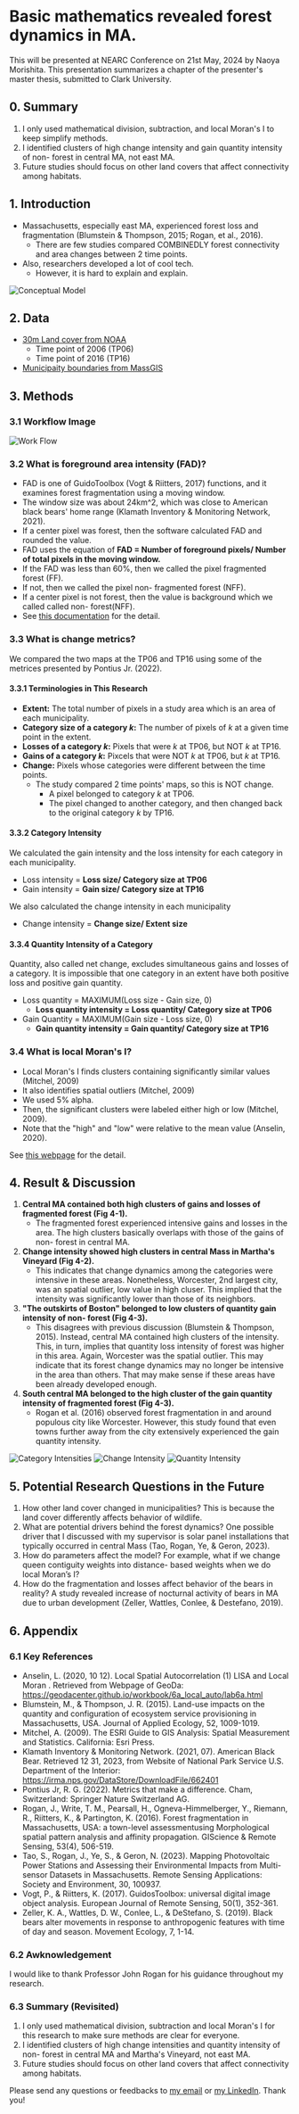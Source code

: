 # Basic mathematics revealed forest dynamics in MA.
This will be presented at NEARC Conference on 21st May, 2024 by Naoya Morishita.
This presentation summarizes a chapter of the presenter's master thesis, submitted to Clark University.

## 0. Summary
1. I only used mathematical division, subtraction, and local Moran's I to keep simplify methods.
2. I identified clusters of high change intensity and gain quantity intensity of non- forest in central MA, not east MA.
3. Future studies should focus on other land covers that affect connectivity among habitats.

## 1. Introduction
- Massachusetts, especially east MA, experienced forest loss and fragmentation (Blumstein & Thompson, 2015; Rogan, et al., 2016).
    - There are few studies compared COMBINEDLY forest connectivity and area changes between 2 time points.
- Also, researchers developed a lot of cool tech.
    - However, it is hard to explain and explain.

![Conceptual Model](./imgs/nearc_imgs/slide1.png)

## 2. Data
- [30m Land cover from NOAA](https://coast.noaa.gov/digitalcoast/data/ccapregional.html)
    - Time point of 2006 (TP06)
    - Time point of 2016 (TP16)
- [Municipaity boundaries from MassGIS](https://www.mass.gov/info-details/massgis-data-municipalities)

## 3. Methods
### 3.1 Workflow Image
![Work Flow](./imgs/nearc_imgs/slide3.png)

### 3.2 What is foreground area intensity (FAD)?
- FAD is one of GuidoToolbox (Vogt & Riitters, 2017) functions, and it examines forest fragmentation using a moving window.
- The window size was about 24km^2, which was close to American black bears' home range (Klamath Inventory & Monitoring Network, 2021).
- If a center pixel was forest, then the software calculated FAD and rounded the value.
- FAD uses the equation of **FAD = Number of foreground pixels/ Number of total pixels in the moving window.**
- If the FAD was less than 60%, then we called the pixel fragmented forest (FF). 
- If not, then we called the pixel non- fragmented forest (NFF).
- If a center pixel is not forest, then the value is background which we called called non- forest(NFF).
- See [this documentation](https://ies-ows.jrc.ec.europa.eu/gtb/GTB/psheets/GTB-Fragmentation-FADFOS.pdf) for the detail.

### 3.3 What is change metrics?
We compared the two maps at the TP06 and TP16 using some of the metrices presented by Pontius Jr. (2022).

#### 3.3.1 Terminologies in This Research
- **Extent:** The total number of pixels in a study area which is an area of each municipality.
- **Category size of a category *k*:** The number of pixels of *k* at a given time point in the extent.
- **Losses of a category *k*:** Pixels that were *k* at TP06, but NOT *k* at TP16.
- **Gains of a category *k*:** Pixcels that were NOT *k* at TP06, but *k* at TP16.
- **Change:** Pixels whose categories were different between the time points.
    - The study compared 2 time points' maps, so this is NOT change.
        - A pixel belonged to category *k* at TP06.
        - The pixel changed to another category, and then changed back to the original category *k* by TP16.

#### 3.3.2 Category Intensity
We calculated the gain intensity and the loss intensity for each category in each municipality.
- Loss intensity = **Loss size/ Category size at TP06**
- Gain intensity = **Gain size/ Category size at TP16**

We also calculated the change intensity in each municipality
- Change intensity = **Change size/ Extent size**


#### 3.3.4 Quantity Intensity of a Category
Quantity, also called net change, excludes simultaneous gains and losses of a category.
It is impossible that one category in an extent have both positive loss and positive gain quantity.
- Loss quantity = MAXIMUM(Loss size - Gain size, 0)
    - **Loss quantity intensity = Loss quantity/ Category size at TP06**
- Gain Quantity = MAXIMUM(Gain size - Loss size, 0)
    - **Gain quantity intensity = Gain quantity/ Category size at TP16**

### 3.4 What is local Moran's I?
- Local Moran's I finds clusters containing significantly similar values (Mitchel, 2009)
- It also identifies spatial outliers (Mitchel, 2009)
- We used 5% alpha.
- Then, the significant clusters were labeled either high or low (Mitchel, 2009).
- Note that the "high" and "low" were relative to the mean value (Anselin, 2020).

See [this webpage](https://pro.arcgis.com/en/pro-app/latest/tool-reference/spatial-statistics/h-how-cluster-and-outlier-analysis-anselin-local-m.htm) for the detail.

## 4. Result & Discussion
1. **Central MA contained both high clusters of gains and losses of fragmented forest (Fig 4-1).**
    - The fragmented forest experienced intensive gains and losses in the area. The high clusters basically overlaps with those of the gains of non- forest in central MA.
2.	**Change intensity showed high clusters in central Mass in Martha's Vineyard (Fig 4-2).**
    - This indicates that change dynamics among the categories were intensive in these areas. Nonetheless, Worcester, 2nd largest city, was an spatial outlier, low value in high cluser. This implied that the intensity was significantly lower than those of its neighbors.
3. **"The outskirts of Boston" belonged to low clusters of quantity gain intensity of non- forest (Fig 4-3).**
    - This disagrees with previous discussion (Blumstein & Thompson, 2015). Instead, central MA contained high clusters of the intensity. This, in turn, implies that quantity loss intensity of forest was higher in this area. Again, Worcester was the spatial outlier. This may indicate that its forest change dynamics may no longer be intensive in the area than others. That may make sense if these areas have been already developed enough.
4. **South central MA belonged to the high cluster of the gain quantity intensity of fragmented forest (Fig 4-3).**
    - Rogan et al. (2016) observed forest fragmentation in and around populous city like Worcester. However, this study found that even towns further away from the city extensively experienced the gain quantity intensity.

![Category Intensities](./imgs/nearc_imgs/moran_glc.png)
![Change Intensity](./imgs/nearc_imgs/change_intensities_total.png)
![Quantity Intensity](./imgs/nearc_imgs/moran_quantity.png)

## 5. Potential Research Questions in the Future
1. How other land cover changed in municipalities? This is because the land cover differently affects behavior of wildlife.
2. What are potential drivers behind the forest dynamics? One possible driver that I discussed with my supervisor is solar panel installations that typically occurred in central Mass  (Tao, Rogan, Ye, & Geron, 2023).
3. How do parameters affect the model? For example, what if we change queen contiguity weights into distance- based weights when we do local Moran’s I?
4. How do the fragmentation and losses affect behavior of the bears in reality? A study revealed increase of nocturnal activity of bears in MA due to urban development (Zeller, Wattles, Conlee, & Destefano, 2019).

## 6. Appendix
### 6.1 Key References
- Anselin, L. (2020, 10 12). Local Spatial Autocorrelation (1) LISA and Local Moran . Retrieved from Webpage of GeoDa: https://geodacenter.github.io/workbook/6a_local_auto/lab6a.html
- Blumstein, M., & Thompson, J. R. (2015). Land-use impacts on the quantity and configuration of ecosystem service provisioning in Massachusetts, USA. Journal of Applied Ecology, 52, 1009-1019.
- Mitchel, A. (2009). The ESRI Guide to GIS Analysis: Spatial Measurement and Statistics. California: Esri Press.
- Klamath Inventory & Monitoring Network. (2021, 07). American Black Bear. Retrieved 12 31, 2023, from Website of National Park Service U.S. Department of the Interior: https://irma.nps.gov/DataStore/DownloadFile/662401
- Pontius Jr, R. G. (2022). Metrics that make a difference. Cham, Switzerland: Springer Nature Switzerland AG.
- Rogan, J., Write, T. M., Pearsall, H., Ogneva-Himmelberger, Y., Riemann, R., Riitters, K., & Partington, K. (2016). Forest fragmentation in Massachusetts, USA: a town-level assessmentusing Morphological spatial pattern analysis and affinity propagation. GIScience & Remote Sensing, 53(4), 506-519.
- Tao, S., Rogan, J., Ye, S., & Geron, N. (2023). Mapping Photovoltaic Power Stations and Assessing their Environmental Impacts from Multi-sensor Datasets in Massachusetts. Remote Sensing Applications: Society and Environment, 30, 100937.
- Vogt, P., & Riitters, K. (2017). GuidosToolbox: universal digital image object analysis. European Journal of Remote Sensing, 50(1), 352-361.
- Zeller, K. A., Wattles, D. W., Conlee, L., & DeStefano, S. (2019). Black bears alter movements in response to anthropogenic features with time of day and season. Movement Ecology, 7, 1-14.

### 6.2 Awknowledgement
I would like to thank Professor John Rogan for his guidance throughout my research.

### 6.3 Summary (Revisited)
1. I only used mathematical division, subtraction and local Moran's I for this research to make sure methods are clear for everyone.
2. I identified clusters of high change intensities and quantity intensity of non- forest in central MA and Martha's Vineyard, not east MA.
3. Future studies should focus on other land covers that affect connectivity among habitats.

Please send any questions or feedbacks to [my email](mailto:0zh4772g325515u64@gmail) or [my LinkedIn](www.linkedin.com/in/naoya-morishita-705393254). Thank you!
